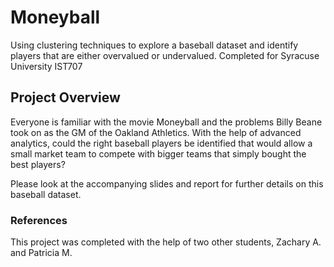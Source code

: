 # Moneyball
Using clustering techniques to explore a baseball dataset and identify players that are either overvalued or undervalued. Completed for Syracuse University IST707

## Project Overview
Everyone is familiar with the movie Moneyball and the problems Billy Beane took on as the GM of the Oakland Athletics. With the help of advanced analytics, could the right baseball players be identified that would allow a small market team to compete with bigger teams that simply bought the best players?  

Please look at the accompanying slides and report for further details on this baseball dataset.

### References
This project was completed with the help of two other students, Zachary A. and Patricia M.
